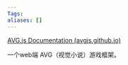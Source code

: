 ```yaml
---
Tags: 
aliases: []
---
```


[AVG.js Documentation (avgjs.github.io)](https://avgjs.github.io/docs/#/zh/)

一个web端 AVG（视觉小说）游戏框架。